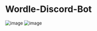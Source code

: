 # Wordle-Discord-Bot
![image](https://github.com/natalie-ly/Wordle-Discord-Bot/assets/144157865/288ddd3b-e7e7-4fa7-b68c-185487ab8c20)
![image](https://github.com/natalie-ly/Wordle-Discord-Bot/assets/144157865/f7a1e496-88af-45c2-baea-8afd20ea35ef)
